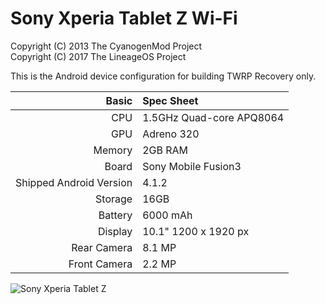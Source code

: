 Sony Xperia Tablet Z Wi-Fi
==========================

Copyright (C) 2013 The CyanogenMod Project  
Copyright (C) 2017 The LineageOS Project  

This is the Android device configuration for building TWRP Recovery only.

Basic   | Spec Sheet
-------:|:-------------------------
CPU     | 1.5GHz Quad-core APQ8064
GPU     | Adreno 320
Memory  | 2GB RAM
Board   | Sony Mobile Fusion3
Shipped Android Version | 4.1.2
Storage | 16GB
Battery | 6000 mAh
Display | 10.1" 1200 x 1920 px
Rear Camera  | 8.1 MP
Front Camera | 2.2 MP

![Sony Xperia Tablet Z](http://cdn2.gsmarena.com/vv/pics/sony/Xperia_Tablet_Z_Xperia_Z.jpg "Sony Xperia Tablet Z in black")
